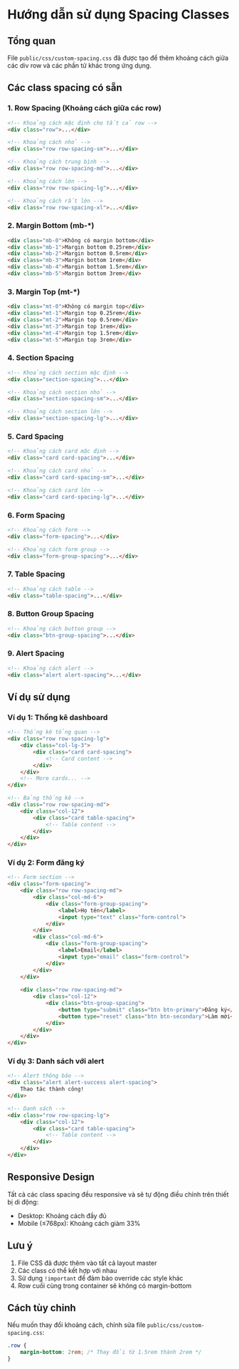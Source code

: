 # Hướng dẫn sử dụng Spacing Classes

## Tổng quan
File `public/css/custom-spacing.css` đã được tạo để thêm khoảng cách giữa các div row và các phần tử khác trong ứng dụng.

## Các class spacing có sẵn

### 1. Row Spacing (Khoảng cách giữa các row)
```html
<!-- Khoảng cách mặc định cho tất cả row -->
<div class="row">...</div>

<!-- Khoảng cách nhỏ -->
<div class="row row-spacing-sm">...</div>

<!-- Khoảng cách trung bình -->
<div class="row row-spacing-md">...</div>

<!-- Khoảng cách lớn -->
<div class="row row-spacing-lg">...</div>

<!-- Khoảng cách rất lớn -->
<div class="row row-spacing-xl">...</div>
```

### 2. Margin Bottom (mb-*)
```html
<div class="mb-0">Không có margin bottom</div>
<div class="mb-1">Margin bottom 0.25rem</div>
<div class="mb-2">Margin bottom 0.5rem</div>
<div class="mb-3">Margin bottom 1rem</div>
<div class="mb-4">Margin bottom 1.5rem</div>
<div class="mb-5">Margin bottom 3rem</div>
```

### 3. Margin Top (mt-*)
```html
<div class="mt-0">Không có margin top</div>
<div class="mt-1">Margin top 0.25rem</div>
<div class="mt-2">Margin top 0.5rem</div>
<div class="mt-3">Margin top 1rem</div>
<div class="mt-4">Margin top 1.5rem</div>
<div class="mt-5">Margin top 3rem</div>
```

### 4. Section Spacing
```html
<!-- Khoảng cách section mặc định -->
<div class="section-spacing">...</div>

<!-- Khoảng cách section nhỏ -->
<div class="section-spacing-sm">...</div>

<!-- Khoảng cách section lớn -->
<div class="section-spacing-lg">...</div>
```

### 5. Card Spacing
```html
<!-- Khoảng cách card mặc định -->
<div class="card card-spacing">...</div>

<!-- Khoảng cách card nhỏ -->
<div class="card card-spacing-sm">...</div>

<!-- Khoảng cách card lớn -->
<div class="card card-spacing-lg">...</div>
```

### 6. Form Spacing
```html
<!-- Khoảng cách form -->
<div class="form-spacing">...</div>

<!-- Khoảng cách form group -->
<div class="form-group-spacing">...</div>
```

### 7. Table Spacing
```html
<!-- Khoảng cách table -->
<div class="table-spacing">...</div>
```

### 8. Button Group Spacing
```html
<!-- Khoảng cách button group -->
<div class="btn-group-spacing">...</div>
```

### 9. Alert Spacing
```html
<!-- Khoảng cách alert -->
<div class="alert alert-spacing">...</div>
```

## Ví dụ sử dụng

### Ví dụ 1: Thống kê dashboard
```html
<!-- Thống kê tổng quan -->
<div class="row row-spacing-lg">
    <div class="col-lg-3">
        <div class="card card-spacing">
            <!-- Card content -->
        </div>
    </div>
    <!-- More cards... -->
</div>

<!-- Bảng thống kê -->
<div class="row row-spacing-md">
    <div class="col-12">
        <div class="card table-spacing">
            <!-- Table content -->
        </div>
    </div>
</div>
```

### Ví dụ 2: Form đăng ký
```html
<!-- Form section -->
<div class="form-spacing">
    <div class="row row-spacing-md">
        <div class="col-md-6">
            <div class="form-group-spacing">
                <label>Họ tên</label>
                <input type="text" class="form-control">
            </div>
        </div>
        <div class="col-md-6">
            <div class="form-group-spacing">
                <label>Email</label>
                <input type="email" class="form-control">
            </div>
        </div>
    </div>
    
    <div class="row row-spacing-md">
        <div class="col-12">
            <div class="btn-group-spacing">
                <button type="submit" class="btn btn-primary">Đăng ký</button>
                <button type="reset" class="btn btn-secondary">Làm mới</button>
            </div>
        </div>
    </div>
</div>
```

### Ví dụ 3: Danh sách với alert
```html
<!-- Alert thông báo -->
<div class="alert alert-success alert-spacing">
    Thao tác thành công!
</div>

<!-- Danh sách -->
<div class="row row-spacing-lg">
    <div class="col-12">
        <div class="card table-spacing">
            <!-- Table content -->
        </div>
    </div>
</div>
```

## Responsive Design
Tất cả các class spacing đều responsive và sẽ tự động điều chỉnh trên thiết bị di động:
- Desktop: Khoảng cách đầy đủ
- Mobile (≤768px): Khoảng cách giảm 33%

## Lưu ý
1. File CSS đã được thêm vào tất cả layout master
2. Các class có thể kết hợp với nhau
3. Sử dụng `!important` để đảm bảo override các style khác
4. Row cuối cùng trong container sẽ không có margin-bottom

## Cách tùy chỉnh
Nếu muốn thay đổi khoảng cách, chỉnh sửa file `public/css/custom-spacing.css`:
```css
.row {
    margin-bottom: 2rem; /* Thay đổi từ 1.5rem thành 2rem */
}
```

